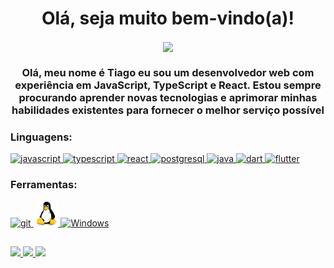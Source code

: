 

<h1 align="center">Olá, seja muito bem-vindo(a)!</h1>
<div align="center">
        <img src="https://github-readme-stats-pi-liard.vercel.app/api?username=tiagojose76&show_icons=true&count_private=true&hide_border=true&theme=dracula" align="center" />
</div>
<h3 align="center">Olá, meu nome é Tiago eu sou um desenvolvedor web com experiência em JavaScript, TypeScript e React. Estou sempre procurando aprender novas tecnologias e aprimorar minhas habilidades existentes para fornecer o melhor serviço possível</h3>
<h3>Linguagens:</h3>

<a href="https://developer.mozilla.org/pt-BR/docs/Web/JavaScript" target="_blank" rel="noreferrer">
        <img src="https://shields.io/badge/JavaScript-F7DF1E?logo=JavaScript&logoColor=000&style=flat-square" alt="javascript" width="85" height="30" />
</a>
<a href="https://www.typescriptlang.org" target="_blank" rel="noreferrer">
        <img src="https://shields.io/badge/TypeScript-3178C6?logo=TypeScript&logoColor=FFF&style=flat-square" alt="typescript" width="85" height="30" />
</a>
<a href="https://react.dev/" target="_blank" rel="noreferrer">
        <img src="https://img.shields.io/badge/react-%2320232a.svg?style=for-the-badge&logo=react&logoColor=%2361DAFB" alt="react" width="85" height="30">
</a>
<a href="https://www.postgresql.org/" target="_blank" rel="noreferrer">
        <img src="https://img.shields.io/badge/postgres-%23316192.svg?style=for-the-badge&logo=postgresql&logoColor=white" alt="postgresql" width="85" height="30">
</a>

<a href="https://www.java.com/pt-BR/" target="_blank" rel="noreferrer">
        <img src="https://img.shields.io/badge/java-%23ED8B00.svg?style=for-the-badge&logo=openjdk&logoColor=white" alt="java" width="85" height="30">
</a>


<a href="https://dart.dev/" target="_blank" rel="noreferrer">
        <img src="https://img.shields.io/badge/Dart-0175C2?style=for-the-badge&logo=dart&logoColor=white" alt="dart" width="85" height="30">
</a>
<a href="https://flutter.dev/" target="_blank" rel="noreferrer">
        <img src="https://img.shields.io/badge/Flutter-02569B?style=for-the-badge&logo=flutter&logoColor=white" alt="flutter" width="85" height="30">
</a>
<h3 target="_blank" rel="noreferrer"> Ferramentas: </h3>
<a href="https://git-scm.com/" target="_blank" rel="noreferrer">
        <img src="https://www.vectorlogo.zone/logos/git-scm/git-scm-icon.svg" alt="git" width="40" height="40" />
</a>
<a href="https://www.linux.org/" target="_blank" rel="noreferrer">
        <img src="https://raw.githubusercontent.com/devicons/devicon/master/icons/linux/linux-original.svg" alt="linux" width="40" height="40" />
</a>
<a href="https://www.microsoft.com/pt-br/windows/?r=1" target="_blank" rel="noreferrer">
        <img src="https://img.shields.io/badge/Windows-0078D6?style=for-the-badge&logo=windows&logoColor=white" alt="Windows">
</a>


<h2></h2>
<div>
        <a href="https://www.instagram.com/tiagocunha_76/" target="_blank">
                <img src="https://img.shields.io/badge/-Instagram-%23E4405F?style=for-the-badge&logo=instagram&logoColor=white" target="_blank">
        </a>
        <a href="https://www.linkedin.com/in/tiago-josé-95b98a239/" target="_blank">
                <img src="https://img.shields.io/badge/-LinkedIn-%230077B5?style=for-the-badge&logo=linkedin&logoColor=white" target="_blank">
        </a>
        <a href="https://discord.gg/tiago.76/#3278" target="_blank">
                <img src="https://img.shields.io/badge/Discord-7289DA?style=for-the-badge&logo=discord&logoColor=white" target="_blank">
        </a>
</div>
